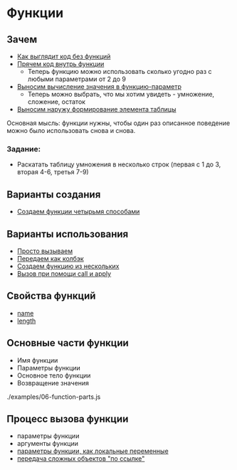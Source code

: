 # Функции

## Зачем

 * [Как выглядит код без функций](./examples/01-tables-1.js)
 * [Прячем код внутрь функции](./examples/01-tables-2.js)
   * Теперь функцию можно использовать сколько угодно раз с любыми параметрами от 2 до 9
 * [Выносим вычисление значения в функцию-параметр](./examples/01-tables-3.js)
   * Теперь можно выбрать, что мы хотим увидеть - умножение, сложение, остаток
 * [Выносим наружу формирование элемента таблицы](./examples/01-tables-4.js)

Основная мысль: функции нужны, чтобы один раз описанное поведение можно было использовать снова и снова.

### Задание:

 * Раскатать таблицу умножения в несколько строк (первая с 1 до 3, вторая 4-6, третья 7-9)

## Варианты создания

 * [Создаем функции четырьмя способами](./examples/02-create.js)

## Варианты использования

 * [Просто вызываем](./examples/03-usage-call.js)
 * [Передаем как колбэк](./examples/03-usage-callback.js)
 * [Создаем функцию из нескольких](./examples/03-usage-compose.js)
 * [Вызов при помощи call и apply](./examples/03-usage-call-apply.js)

## Свойства функций

 * [name](./examples/04-function-name.js)
 * [length](./examples/04-function-length.js)

## Основные части функции

 * Имя функции
 * Параметры функции
 * Основное тело функции
 * Возвращение значения

./examples/06-function-parts.js

## Процесс вызова функции

 * параметры функции
 * аргументы функции
 * [параметры функции, как локальные переменные](./examples/05-call-function.js)
 * [передача сложных объектов "по ссылке"](./examples/05-call-function-ref.js)

